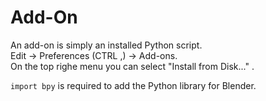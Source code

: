 # Add-On

An add-on is simply an installed Python script.  
Edit -> Preferences (CTRL ,) -> Add-ons.  
On the top righe menu you can select "Install from Disk..." .  


``import bpy``  is required to add the Python library for Blender.  
